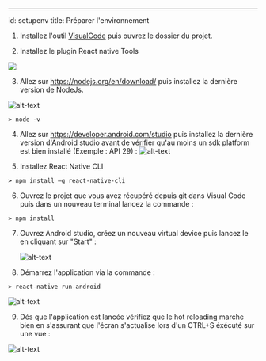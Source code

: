 ---
id: setupenv
title: Préparer l'environnement


1. Installez l'outil [VisualCode](https://code.visualstudio.com/) puis ouvrez le dossier du projet.

2. Installez le plugin React native Tools

![](assets/visualcode.png)

3. Allez sur https://nodejs.org/en/download/ puis installez la dernière version de NodeJs.

![alt-text](assets/envDev/5.png)

```console
> node -v
```

4. Allez sur https://developer.android.com/studio puis installez la dernière version d'Android studio avant de vérifier qu'au moins un sdk platform est bien installé (Exemple : API 29) :
   ![alt-text](assets/envDev/0.png)

5. Installez React Native CLI

```console
> npm install –g react-native-cli
```

6. Ouvrez le projet que vous avez récupéré depuis git dans Visual Code puis dans un nouveau terminal lancez la commande :

```console
> npm install
```

7. Ouvrez Android studio, créez un nouveau virtual device puis lancez le en cliquant sur "Start" :

   ![alt-text](assets/envDev/1.png)

8. Démarrez l'application via la commande :

```console
> react-native run-android
```

![alt-text](assets/envDev/2.png)

9. Dés que l'application est lancée vérifiez que le hot reloading marche bien en s'assurant que l'écran s'actualise lors d'un CTRL+S éxécuté sur une vue : 

![alt-text](assets/envDev/4.png)

